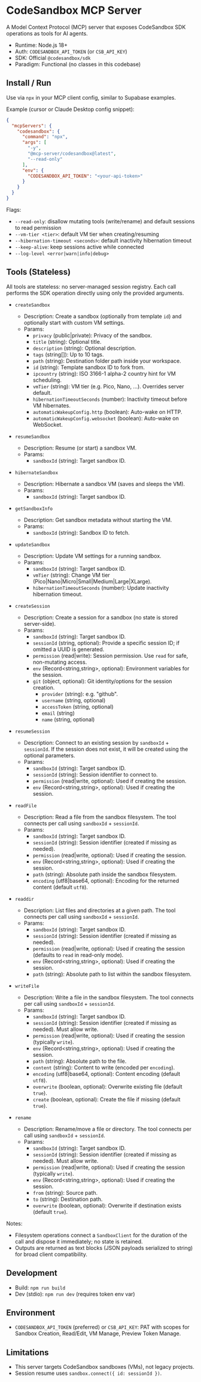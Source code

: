 # CodeSandbox MCP Server

A Model Context Protocol (MCP) server that exposes CodeSandbox SDK operations as tools for AI agents.

- Runtime: Node.js 18+
- Auth: `CODESANDBOX_API_TOKEN` (or `CSB_API_KEY`)
- SDK: Official `@codesandbox/sdk`
- Paradigm: Functional (no classes in this codebase)

## Install / Run

Use via `npx` in your MCP client config, similar to Supabase examples.

Example (cursor or Claude Desktop config snippet):

```json
{
  "mcpServers": {
    "codesandbox": {
      "command": "npx",
      "args": [
        "-y",
        "@mcp-server/codesandbox@latest",
        "--read-only"
      ],
      "env": {
        "CODESANDBOX_API_TOKEN": "<your-api-token>"
      }
    }
  }
}
```

Flags:
- `--read-only`: disallow mutating tools (write/rename) and default sessions to read permission
- `--vm-tier <tier>`: default VM tier when creating/resuming
- `--hibernation-timeout <seconds>`: default inactivity hibernation timeout
- `--keep-alive`: keep sessions active while connected
- `--log-level <error|warn|info|debug>`

## Tools (Stateless)

All tools are stateless: no server-managed session registry. Each call performs the SDK operation directly using only the provided arguments.

- `createSandbox`
  - Description: Create a sandbox (optionally from template `id`) and optionally start with custom VM settings.
  - Params:
    - `privacy` (public|private): Privacy of the sandbox.
    - `title` (string): Optional title.
    - `description` (string): Optional description.
    - `tags` (string[]): Up to 10 tags.
    - `path` (string): Destination folder path inside your workspace.
    - `id` (string): Template sandbox ID to fork from.
    - `ipcountry` (string): ISO 3166-1 alpha-2 country hint for VM scheduling.
    - `vmTier` (string): VM tier (e.g. Pico, Nano, ...). Overrides server default.
    - `hibernationTimeoutSeconds` (number): Inactivity timeout before VM hibernates.
    - `automaticWakeupConfig.http` (boolean): Auto-wake on HTTP.
    - `automaticWakeupConfig.websocket` (boolean): Auto-wake on WebSocket.

- `resumeSandbox`
  - Description: Resume (or start) a sandbox VM.
  - Params:
    - `sandboxId` (string): Target sandbox ID.

- `hibernateSandbox`
  - Description: Hibernate a sandbox VM (saves and sleeps the VM).
  - Params:
    - `sandboxId` (string): Target sandbox ID.

- `getSandboxInfo`
  - Description: Get sandbox metadata without starting the VM.
  - Params:
    - `sandboxId` (string): Sandbox ID to fetch.

- `updateSandbox`
  - Description: Update VM settings for a running sandbox.
  - Params:
    - `sandboxId` (string): Target sandbox ID.
    - `vmTier` (string): Change VM tier (Pico|Nano|Micro|Small|Medium|Large|XLarge).
    - `hibernationTimeoutSeconds` (number): Update inactivity hibernation timeout.

- `createSession`
  - Description: Create a session for a sandbox (no state is stored server-side).
  - Params:
    - `sandboxId` (string): Target sandbox ID.
    - `sessionId` (string, optional): Provide a specific session ID; if omitted a UUID is generated.
    - `permission` (read|write): Session permission. Use `read` for safe, non-mutating access.
    - `env` (Record<string,string>, optional): Environment variables for the session.
    - `git` (object, optional): Git identity/options for the session creation.
      - `provider` (string): e.g. "github".
      - `username` (string, optional)
      - `accessToken` (string, optional)
      - `email` (string)
      - `name` (string, optional)

- `resumeSession`
  - Description: Connect to an existing session by `sandboxId` + `sessionId`. If the session does not exist, it will be created using the optional parameters.
  - Params:
    - `sandboxId` (string): Target sandbox ID.
    - `sessionId` (string): Session identifier to connect to.
    - `permission` (read|write, optional): Used if creating the session.
    - `env` (Record<string,string>, optional): Used if creating the session.

- `readFile`
  - Description: Read a file from the sandbox filesystem. The tool connects per call using `sandboxId` + `sessionId`.
  - Params:
    - `sandboxId` (string): Target sandbox ID.
    - `sessionId` (string): Session identifier (created if missing as needed).
    - `permission` (read|write, optional): Used if creating the session.
    - `env` (Record<string,string>, optional): Used if creating the session.
    - `path` (string): Absolute path inside the sandbox filesystem.
    - `encoding` (utf8|base64, optional): Encoding for the returned content (default `utf8`).

- `readdir`
  - Description: List files and directories at a given path. The tool connects per call using `sandboxId` + `sessionId`.
  - Params:
    - `sandboxId` (string): Target sandbox ID.
    - `sessionId` (string): Session identifier (created if missing as needed).
    - `permission` (read|write, optional): Used if creating the session (defaults to `read` in read-only mode).
    - `env` (Record<string,string>, optional): Used if creating the session.
    - `path` (string): Absolute path to list within the sandbox filesystem.

- `writeFile`
  - Description: Write a file in the sandbox filesystem. The tool connects per call using `sandboxId` + `sessionId`.
  - Params:
    - `sandboxId` (string): Target sandbox ID.
    - `sessionId` (string): Session identifier (created if missing as needed). Must allow write.
    - `permission` (read|write, optional): Used if creating the session (typically `write`).
    - `env` (Record<string,string>, optional): Used if creating the session.
    - `path` (string): Absolute path to the file.
    - `content` (string): Content to write (encoded per `encoding`).
    - `encoding` (utf8|base64, optional): Content encoding (default `utf8`).
    - `overwrite` (boolean, optional): Overwrite existing file (default `true`).
    - `create` (boolean, optional): Create the file if missing (default `true`).

- `rename`
  - Description: Rename/move a file or directory. The tool connects per call using `sandboxId` + `sessionId`.
  - Params:
    - `sandboxId` (string): Target sandbox ID.
    - `sessionId` (string): Session identifier (created if missing as needed). Must allow write.
    - `permission` (read|write, optional): Used if creating the session (typically `write`).
    - `env` (Record<string,string>, optional): Used if creating the session.
    - `from` (string): Source path.
    - `to` (string): Destination path.
    - `overwrite` (boolean, optional): Overwrite if destination exists (default `true`).

Notes:
- Filesystem operations connect a `SandboxClient` for the duration of the call and dispose it immediately; no state is retained.
- Outputs are returned as text blocks (JSON payloads serialized to string) for broad client compatibility.

## Development

- Build: `npm run build`
- Dev (stdio): `npm run dev` (requires token env var)

## Environment

- `CODESANDBOX_API_TOKEN` (preferred) or `CSB_API_KEY`: PAT with scopes for Sandbox Creation, Read/Edit, VM Manage, Preview Token Manage.

## Limitations

- This server targets CodeSandbox sandboxes (VMs), not legacy projects.
- Session resume uses `sandbox.connect({ id: sessionId })`.
